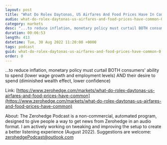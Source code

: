 ```yaml
---
layout: post
title: "What Do Rolex Daytonas, US Airfares And Food Prices Have In Common?"
audio: what-do-rolex-daytonas-us-airfares-and-food-prices-have-common-0
category: markets
desc: "...to reduce inflation, monetary policy must curtail BOTH consumers' ability to spend (lower wage growth and employment levels) AND their desire to spend (diminished wealth effect, lower confidence)"
duration: 00:06:53
length: 413
datetime: Tue, 30 Aug 2022 11:20:00 +0000
tags: podcast
guid: what-do-rolex-daytonas-us-airfares-and-food-prices-have-common-0
order: 0
---
```

...to reduce inflation, monetary policy must curtail BOTH consumers' ability to spend (lower wage growth and employment levels) AND their desire to spend (diminished wealth effect, lower confidence)

Link: [https://www.zerohedge.com/markets/what-do-rolex-daytonas-us-airfares-and-food-prices-have-common](https://www.zerohedge.com/markets/what-do-rolex-daytonas-us-airfares-and-food-prices-have-common)

About: The Zerohedge Podcast is a non-commercial, automated program, designed to give people a way to get news from Zerohedge in an audio format.  I am actively working on tweaking and improving the setup to create a better listening experience (August 2022).  Suggestions are welcome: [zerohedgePodcast@outlook.com](mailto:zerohedgePodcast@outlook.com)